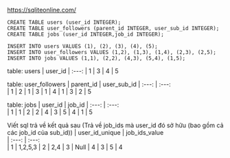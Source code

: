 https://sqliteonline.com/
```
CREATE TABLE users (user_id INTEGER);
CREATE TABLE user_followers (parent_id INTEGER, user_sub_id INTEGER);
CREATE TABLE jobs (user_id INTEGER,job_id INTEGER);

INSERT INTO users VALUES (1), (2), (3), (4), (5);
INSERT INTO user_followers VALUES (1,2), (1,3), (1,4), (2,3), (2,5);
INSERT INTO jobs VALUES (1,1), (2,2), (4,3), (5,4), (1,5);
```


table: users
| user_id
| :---: 
| 1
| 3
| 4
| 5


table: user_followers
| parent_id    | user_sub_id
| :---:        |    :---:   
| 1            | 2
| 1            | 3
| 1            | 4
| 1            | 3
| 2            | 5

table: jobs
| user_id      | job_id
| :---:        |    :---:   
| 1            | 1
| 2            | 2
| 4            | 3
| 5            | 4
| 1            | 5

Viết sql trả về kết quả sau (Trả về job_ids mà user_id đó sở hữu (bao gồm cả các job_id của sub_id))
| user_id_unique    | job_ids_value      
| :---:             | :---:             
| 1                 | 1,2,5,3
| 2                 | 2,4
| 3                 | Null
| 4                 | 3
| 5                 | 4

